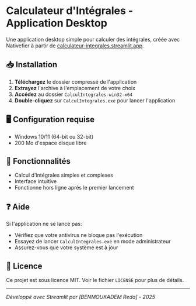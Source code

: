 # Calculateur d'Intégrales - Application Desktop

Une application desktop simple pour calculer des intégrales, créée avec Nativefier à partir de [calculateur-integrales.streamlit.app](https://calculateur-integrales.streamlit.app).

## 📥 Installation

1. **Téléchargez** le dossier compressé de l'application
2. **Extrayez** l'archive à l'emplacement de votre choix
3. **Accédez** au dossier `CalculIntegrales-win32-x64`
4. **Double-cliquez** sur `CalculIntegrales.exe` pour lancer l'application

## 🖥️ Configuration requise

- Windows 10/11 (64-bit ou 32-bit)
- 200 Mo d'espace disque libre

## 🚀 Fonctionnalités

- Calcul d'intégrales simples et complexes
- Interface intuitive
- Fonctionne hors ligne après le premier lancement

## ❓ Aide

Si l'application ne se lance pas:
- Vérifiez que votre antivirus ne bloque pas l'exécution
- Essayez de lancer `CalculIntegrales.exe` en mode administrateur
- Assurez-vous que votre système est à jour

## 📜 Licence

Ce projet est sous licence MIT. Voir le fichier `LICENSE` pour plus de détails.

---

*Développé avec Streamlit par [BENMOUKADEM Reda] - 2025*
